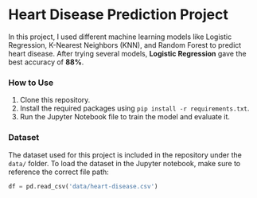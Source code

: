 # Heart Disease Prediction Project

In this project, I used different machine learning models like Logistic Regression, K-Nearest Neighbors (KNN), and Random Forest to predict heart disease. After trying several models, **Logistic Regression** gave the best accuracy of **88%**.

### How to Use

1. Clone this repository.
2. Install the required packages using `pip install -r requirements.txt`.
3. Run the Jupyter Notebook file to train the model and evaluate it.

### Dataset

The dataset used for this project is included in the repository under the `data/` folder. To load the dataset in the Jupyter notebook, make sure to reference the correct file path:

```python
df = pd.read_csv('data/heart-disease.csv')

